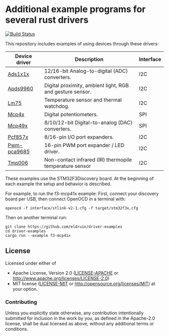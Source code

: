 # Additional example programs for several rust drivers

[![Build Status](https://travis-ci.org/eldruin/driver-examples.svg?branch=master)](https://travis-ci.org/eldruin/driver-examples)

This repository includes examples of using devices through these drivers:

| Device driver | Description                                               | Interface |
|---------------|-----------------------------------------------------------|-----------|
|[Ads1x1x]      | 12/16-bit Analog-to-digital (ADC) converters.             | I2C       |
|[Apds9960]     | Digital proximity, ambient light, RGB and gesture sensor. | I2C       |
|[Lm75]         | Temperature sensor and thermal watchdog.                  | I2C       |
|[Mcp4x]        | Digital potentiometers.                                   | SPI       |
|[Mcp49x]       | 8/10/12-bit Digital-to-analog (DAC) converters.           | SPI       |
|[Pcf857x]      | 8/16-pin I/O port expanders.                              | I2C       |
|[Pwm-pca9685]  | 16-pin PWM port expander / LED driver.                    | I2C       |
|[Tmp006]       | Non-contact infrared (IR) thermopile temperature sensor   | I2C       |

[Ads1x1x]: https://crates.io/crates/ads1x1x
[Apds9960]: https://crates.io/crates/apds9960
[Lm75]: https://crates.io/crates/lm75
[Mcp4x]: https://crates.io/crates/mcp4x
[Mcp49x]: https://github.com/eldruin/mcp49x-rs
[Pcf857x]: https://crates.io/crates/pcf857x
[Pwm-pca9685]: https://crates.io/crates/pwm-pca9685
[Tmp006]: https://crates.io/crates/tmp006

These examples use the STM32F3Discovery board. At the beginning of each example the setup
and behavior is described.

For example, to run the f3-mcp41x example:
First, connect your discovery board per USB, then connect OpenOCD in a terminal with:
```
openocd -f interface/stlink-v2-1.cfg -f target/stm32f3x.cfg
```

Then on another terminal run:
```
git clone https://github.com/eldruin/driver-examples
cd driver-examples
cargo run --example f3-mcp41x
```

## License

Licensed under either of

 * Apache License, Version 2.0 ([LICENSE-APACHE](LICENSE-APACHE) or
   http://www.apache.org/licenses/LICENSE-2.0)
 * MIT license ([LICENSE-MIT](LICENSE-MIT) or
   http://opensource.org/licenses/MIT) at your option.

### Contributing

Unless you explicitly state otherwise, any contribution intentionally submitted
for inclusion in the work by you, as defined in the Apache-2.0 license, shall
be dual licensed as above, without any additional terms or conditions.
